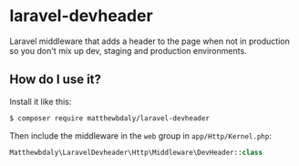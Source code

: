 # laravel-devheader

Laravel middleware that adds a header to the page when not in production so you don't mix up dev, staging and production environments.

How do I use it?
----------------

Install it like this:

```bash
$ composer require matthewbdaly/laravel-devheader
```

Then include the middleware in the `web` group in `app/Http/Kernel.php`:

```php
Matthewbdaly\LaravelDevheader\Http\Middleware\DevHeader::class
```
